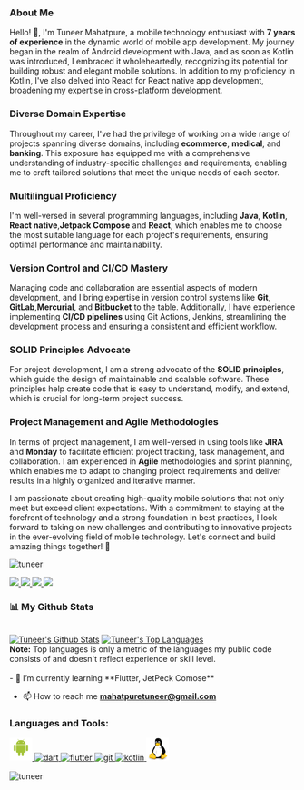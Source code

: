 
<h3 align="left">About Me</h3>

Hello! 👋, I'm Tuneer Mahatpure, a mobile technology enthusiast with **7 years of experience** in the dynamic world of mobile app development. My journey began in the realm of Android development with Java, and as soon as Kotlin was introduced, I embraced it wholeheartedly, recognizing its potential for building robust and elegant mobile solutions. In addition to my proficiency in Kotlin, I've also delved into React for React native app development, broadening my expertise in cross-platform development.

<h3 align="left">Diverse Domain Expertise</h3>

Throughout my career, I've had the privilege of working on a wide range of projects spanning diverse domains, including **ecommerce**, **medical**, and **banking**. This exposure has equipped me with a comprehensive understanding of industry-specific challenges and requirements, enabling me to craft tailored solutions that meet the unique needs of each sector.

<h3 align="left">Multilingual Proficiency</h3>

I'm well-versed in several programming languages, including **Java**, **Kotlin**, **React native**,**Jetpack Compose** and **React**, which enables me to choose the most suitable language for each project's requirements, ensuring optimal performance and maintainability.

 <h3 align="left">Version Control and CI/CD Mastery</h3>

Managing code and collaboration are essential aspects of modern development, and I bring expertise in version control systems like **Git**, **GitLab**,**Mercurial**, and **Bitbucket** to the table. Additionally, I have experience implementing **CI/CD pipelines** using Git Actions, Jenkins, streamlining the development process and ensuring a consistent and efficient workflow.

<h3 align="left">SOLID Principles Advocate</h3>

For project development, I am a strong advocate of the **SOLID principles**, which guide the design of maintainable and scalable software. These principles help create code that is easy to understand, modify, and extend, which is crucial for long-term project success.

<h3 align="left">Project Management and Agile Methodologies</h3>

In terms of project management, I am well-versed in using tools like **JIRA** and **Monday** to facilitate efficient project tracking, task management, and collaboration. I am experienced in **Agile** methodologies and sprint planning, which enables me to adapt to changing project requirements and deliver results in a highly organized and iterative manner.

I am passionate about creating high-quality mobile solutions that not only meet but exceed client expectations. With a commitment to staying at the forefront of technology and a strong foundation in best practices, I look forward to taking on new challenges and contributing to innovative projects in the ever-evolving field of mobile technology. Let's connect and build amazing things together! 🚀

<p align="left"> <img src="https://komarev.com/ghpvc/?username=tuneer&label=Profile%20views&color=0e75b6&style=flat" alt="tuneer" /> </p>

<p align="left">
    <a href="https://www.java.com" target="_blank"> <img src="https://img.icons8.com/color/48/000000/java-coffee-cup-logo.png"/> 
    <a href="https://www.android.com/" target="_blank"> <img src="https://img.icons8.com/color/48/000000/android-os.png"/> </a>
    <a href="https://kotlinlang.org/" target="_blank"> <img src="https://img.icons8.com/color/48/000000/kotlin.png"/> </a>
    <a style="padding-right:8px;" href="https://www.mysql.com/" target="_blank"> <img src="https://img.icons8.com/fluent/50/000000/mysql-logo.png"/> </a>
    
</p>

### 📊 My Github Stats

  <br/>
    <a href="https://github.com/tuneer/github-readme-stats"><img alt="Tuneer's Github Stats" src="https://github-readme-stats.vercel.app/api?username=tuneer&show_icons=true&count_private=true&theme=react&hide_border=true&bg_color=0D1117" /></a>
  <a href="https://github.com/tuneer/github-readme-stats"><img alt="Tuneer's Top Languages" src="https://github-readme-stats.vercel.app/api/top-langs/?username=tuneer&langs_count=8&count_private=true&layout=compact&theme=react&hide_border=true&bg_color=0D1117" /></a>
  <br/>
  <b>Note:</b> Top languages is only a metric of the languages my public code consists of and doesn't reflect experience or skill level.


<br/>
<br/>
- 🌱 I’m currently learning **Flutter, JetPeck Comose**

- 📫 How to reach me **mahatpuretuneer@gmail.com**

<h3 align="left">Languages and Tools:</h3>
<p align="left"> <a href="https://developer.android.com" target="_blank" rel="noreferrer"> <img src="https://raw.githubusercontent.com/devicons/devicon/master/icons/android/android-original-wordmark.svg" alt="android" width="40" height="40"/> </a> <a href="https://dart.dev" target="_blank" rel="noreferrer"> <img src="https://www.vectorlogo.zone/logos/dartlang/dartlang-icon.svg" alt="dart" width="40" height="40"/> </a> <a href="https://flutter.dev" target="_blank" rel="noreferrer"> <img src="https://www.vectorlogo.zone/logos/flutterio/flutterio-icon.svg" alt="flutter" width="40" height="40"/> </a> <a href="https://git-scm.com/" target="_blank" rel="noreferrer"> <img src="https://www.vectorlogo.zone/logos/git-scm/git-scm-icon.svg" alt="git" width="40" height="40"/> </a> <a href="https://kotlinlang.org" target="_blank" rel="noreferrer"> <img src="https://www.vectorlogo.zone/logos/kotlinlang/kotlinlang-icon.svg" alt="kotlin" width="40" height="40"/> </a> <a href="https://www.linux.org/" target="_blank" rel="noreferrer"> <img src="https://raw.githubusercontent.com/devicons/devicon/master/icons/linux/linux-original.svg" alt="linux" width="40" height="40"/> </a> </p>

<p><img align="center" src="https://github-readme-stats.vercel.app/api/top-langs?username=tuneer&show_icons=true&locale=en&layout=compact" alt="tuneer" /></p>

<!---
Tuneer/Tuneer is a ✨ special ✨ repository because its `README.md` (this file) appears on your GitHub profile.
You can click the Preview link to take a look at your changes.
--->
